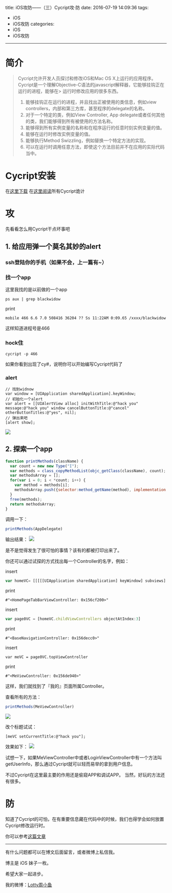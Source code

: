 title: iOS攻防——（三）Cycript攻·防
date: 2016-07-19 14:09:36
tags:

  - iOS
  - iOS攻防
categories:
  - iOS
  - iOS攻防
---

# 简介
> Cycript允许开发人员探讨和修改iOS和Mac OS X上运行的应用程序。
> Cycript是一个理解Objective-C语法的javascript解释器，它能够挂钩正在运行的进程，能够在> 运行时修改应用的很多东西。
> 
> 1. 能够挂钩正在运行的进程，并且找出正被使用的类信息，例如view controllers，内部和第三方库，甚至程序的delegate的名称。
> 2. 对于一个特定的类，例如View Controller, App delegate或者任何其他的类，我们能够得到所有被使用的方法名称。
> 3. 能够得到所有实例变量的名称和在程序运行的任意时刻实例变量的值。
> 4. 能够在运行时修改实例变量的值。
> 5. 能够执行Method Swizzling，例如替换一个特定方法的实现。
> 6. 可以在运行时调用任意方法，即使这个方法目前并不在应用的实际代码当中。

<!--more-->

# Cycript安装
在[这里下载](http://www.cycript.org)
在[这里阅读]()所有Cycript诡计

# 攻
先看看怎么用Cycript干点坏事吧

## 1. 给应用弹一个莫名其妙的alert

### ssh登陆你的手机（如果不会，上一篇有~）
### 找一个app
这里我找的是以前做的一个app

```
ps aux | grep blackwidow
```

print

```
mobile 466 6.6 7.0 508416 36204 ?? Ss 11:22AM 0:09.65 /xxxx/blackwidow
```

这样知道进程号是466
	
### hock住

```
cycript -p 466
```

如果你看到出现了cy#，说明你可以开始编写Cycript代码了
	
### alert

```objc
// 找到widnow
var window = [UIApplication sharedApplication].keyWindow;
// 初始化一个alert
var alert = [[UIAlertView alloc] initWithTitle:@"hack you" message:@"hack you" window cancelButtonTitle:@"cancel" otherButtonTitles:@"yes", nil];
// 弹出来吧
[alert show];
```

![](https://raw.githubusercontent.com/summertian4/Images/master/blog/blog_iOS%E6%94%BB%E9%98%B2%E2%80%94%E2%80%94%EF%BC%88%E4%B8%89%EF%BC%89Cycript%E6%94%BB%C2%B7%E9%98%B2-01.PNG)
	
	
## 2. 探索一个app

```javascript
function printMethods(className) {
  var count = new new Type("I");
  var methods = class_copyMethodList(objc_getClass(className), count);
  var methodsArray = [];
  for(var i = 0; i < *count; i++) {
    var method = methods[i];
    methodsArray.push({selector:method_getName(method), implementation:method_getImplementation(method)});
  }
  free(methods);
  return methodsArray;
}
```

调用一下：
```javascript
printMethods(AppDelegate)
```

输出结果：
![](https://raw.githubusercontent.com/summertian4/Images/master/blog/blog_iOS%E6%94%BB%E9%98%B2%E2%80%94%E2%80%94%EF%BC%88%E4%B8%89%EF%BC%89Cycript%E6%94%BB%C2%B7%E9%98%B2-02.png)

是不是觉得发生了很可怕的事情？该有的都被打印出来了。

你还可以通过试探的方式找出每一个Controller的名字，例如：

insert

```javascript
var homeVC= [[[[[UIApplication sharedApplication] keyWindow] subviews] objectAtIndex:0] nextResponder];
```

print

```
#"<HomePageTabBarViewController: 0x156cf200>"
```

insert

```javascript
var page0VC = [homeVC.childViewControllers objectAtIndex:3]
```

print

```
#"<BaseNavigationController: 0x156decc0>"
```

insert
```
var meVC = page0VC.topViewController
```

print
```
#"<MeViewController: 0x156de940>"
```

这样，我们就找到了『我的』页面所属Controller。

查看所有的方法：

```javascript
printMethods(MeViewController)
```

![](https://raw.githubusercontent.com/summertian4/Images/master/blog/blog_iOS%E6%94%BB%E9%98%B2%E2%80%94%E2%80%94%EF%BC%88%E4%B8%89%EF%BC%89Cycript%E6%94%BB%C2%B7%E9%98%B2-03.png)

改个标题试试：

```objc
[meVC setCurrentTitle:@"hack you"];
```

效果如下：
![](https://raw.githubusercontent.com/summertian4/Images/master/blog/blog_iOS%E6%94%BB%E9%98%B2%E2%80%94%E2%80%94%EF%BC%88%E4%B8%89%EF%BC%89Cycript%E6%94%BB%C2%B7%E9%98%B2-04.PNG)

试想一下，如果MeViewController中或者LoginViewController中有一个方法叫getUserInfo，那么通过Cycript就可以轻而易举的拿到用户信息。

不过Cycript在这里最主要的作用还是偷窥APP和调试APP。
当然，好玩的方法还有很多。


# 防
知道了Cycript的可怕，在有重要信息藏在代码中的时候，我们也得学会如何放置Cycript修改运行时。

你可以参考[这篇文章](http://www.cocoachina.com/ios/20150511/11801.html)

----

有什么问题都可以在博文后面留言，或者微博上私信我。

博主是 iOS 妹子一枚。

希望大家一起进步。

我的微博：[Lotty周小鱼](http://weibo.com/coderfish/)


